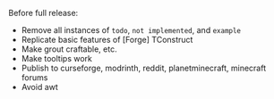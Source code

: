 Before full release:
- Remove all instances of `todo`, `not implemented`, and `example`
- Replicate basic features of \[Forge\] TConstruct
- Make grout craftable, etc.
- Make tooltips work
- Publish to curseforge, modrinth, reddit, planetminecraft, minecraft forums
- Avoid awt